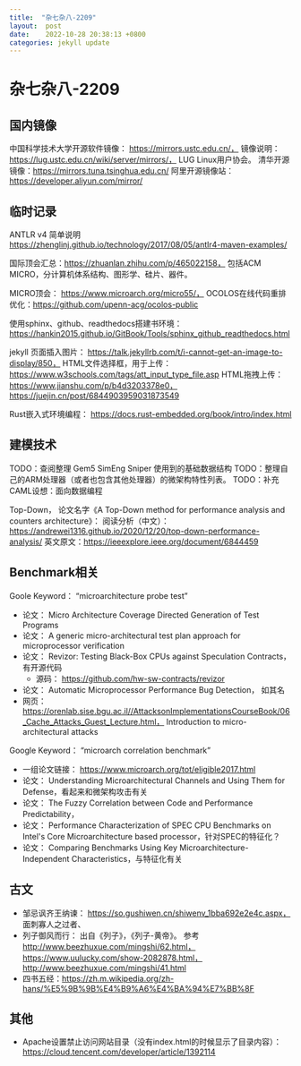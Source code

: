 ```yaml
---
title:  "杂七杂八-2209"
layout:  post
date:    2022-10-28 20:38:13 +0800
categories: jekyll update
---
```


# 杂七杂八-2209

## 国内镜像

中国科学技术大学开源软件镜像： https://mirrors.ustc.edu.cn/， 镜像说明： https://lug.ustc.edu.cn/wiki/server/mirrors/， LUG Linux用户协会。
清华开源镜像：https://mirrors.tuna.tsinghua.edu.cn/
阿里开源镜像站： https://developer.aliyun.com/mirror/

## 临时记录

ANTLR v4 简单说明 https://zhenglinj.github.io/technology/2017/08/05/antlr4-maven-examples/

国际顶会汇总：https://zhuanlan.zhihu.com/p/465022158， 包括ACM MICRO，分计算机体系结构、图形学、硅片、器件。

MICRO顶会： https://www.microarch.org/micro55/，
OCOLOS在线代码重排优化：https://github.com/upenn-acg/ocolos-public

使用sphinx、github、readthedocs搭建书环境：https://hankin2015.github.io/GitBook/Tools/sphinx_github_readthedocs.html

jekyll 页面插入图片： https://talk.jekyllrb.com/t/i-cannot-get-an-image-to-display/850，
HTML文件选择框，用于上传：https://www.w3schools.com/tags/att_input_type_file.asp
HTML拖拽上传： https://www.jianshu.com/p/b4d3203378e0， https://juejin.cn/post/6844903959031873549

Rust嵌入式环境编程： https://docs.rust-embedded.org/book/intro/index.html

## 建模技术
TODO：查阅整理 Gem5 SimEng Sniper 使用到的基础数据结构
TODO：整理自己的ARM处理器（或者也包含其他处理器）的微架构特性列表。
TODO：补充 CAML设想：面向数据编程

Top-Down，
论文名字《A Top-Down method for performance analysis and counters architecture》：
阅读分析（中文）： https://andrewei1316.github.io/2020/12/20/top-down-performance-analysis/ 
英文原文：https://ieeexplore.ieee.org/document/6844459 

## Benchmark相关
Goole Keyword： “microarchitecture probe test”
 - 论文： Micro Architecture Coverage Directed Generation of Test Programs
 - 论文： A generic micro-architectural test plan approach for microprocessor verification
 - 论文： Revizor: Testing Black-Box CPUs against Speculation Contracts，有开源代码
   - 源码： https://github.com/hw-sw-contracts/revizor
 - 论文： Automatic Microprocessor Performance Bug Detection， 如其名
 - 网页： https://orenlab.sise.bgu.ac.il//AttacksonImplementationsCourseBook/06_Cache_Attacks_Guest_Lecture.html， Introduction to micro-architectural attacks

Google Keyword： “microarch correlation benchmark”
 - 一组论文链接： https://www.microarch.org/tot/eligible2017.html
 - 论文： Understanding Microarchitectural Channels and Using Them for Defense，看起来和微架构攻击有关
 - 论文： The Fuzzy Correlation between Code and Performance Predictability，
 - 论文： Performance Characterization of SPEC CPU Benchmarks on Intel's Core Microarchitecture based processor，针对SPEC的特征化？
 - 论文： Comparing Benchmarks Using Key Microarchitecture-Independent Characteristics，与特征化有关


## 古文

 - 邹忌讽齐王纳谏： https://so.gushiwen.cn/shiwenv_1bba692e2e4c.aspx， 面刺寡人之过者、
 - 列子御风而行： 出自《列子》，《列子-黄帝》。 参考 http://www.beezhuxue.com/mingshi/62.html，https://www.uulucky.com/show-2082878.html， http://www.beezhuxue.com/mingshi/41.html
 - 四书五经：https://zh.m.wikipedia.org/zh-hans/%E5%9B%9B%E4%B9%A6%E4%BA%94%E7%BB%8F


## 其他

 - Apache设置禁止访问网站目录（没有index.html的时候显示了目录内容）：https://cloud.tencent.com/developer/article/1392114


